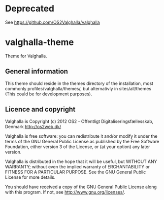 Deprecated
==========
See <https://github.com/OS2Valghalla/valghalla>

valghalla-theme
===============
Theme for Valghalla.

General information
-------------------
This theme should reside in the themes directory of the installation,
most commonly profiles/valghalla/themes/, but alternativly in sites/all/themes
(This could be for development purposes).

Licence and copyright
---------------------
Valghalla is Copyright (c) 2012 OS2 - Offentligt Digitaliseringsfællesskab, Denmark
<http://os2web.dk/>

Valghalla is free software: you can redistribute it and/or modify
it under the terms of the GNU General Public License as published by
the Free Software Foundation, either version 3 of the License, or
(at your option) any later version.

Valghalla is distributed in the hope that it will be useful,
but WITHOUT ANY WARRANTY; without even the implied warranty of
ERCHANTABILITY or FITNESS FOR A PARTICULAR PURPOSE.  See the
GNU General Public License for more details.

You should have received a copy of the GNU General Public License
along with this program.  If not, see <http://www.gnu.org/licenses/>.
